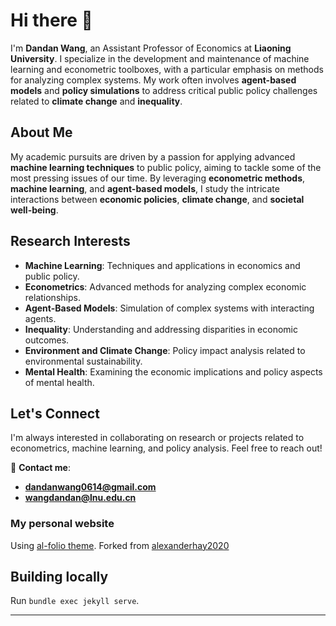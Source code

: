 # Hi there 👋

I'm **Dandan Wang**, an Assistant Professor of Economics at **Liaoning University**. I specialize in the development and maintenance of machine learning and econometric toolboxes, with a particular emphasis on methods for analyzing complex systems. My work often involves **agent-based models** and **policy simulations** to address critical public policy challenges related to **climate change** and **inequality**.

## About Me
My academic pursuits are driven by a passion for applying advanced **machine learning techniques** to public policy, aiming to tackle some of the most pressing issues of our time. By leveraging **econometric methods**, **machine learning**, and **agent-based models**, I study the intricate interactions between **economic policies**, **climate change**, and **societal well-being**.

## Research Interests
- **Machine Learning**: Techniques and applications in economics and public policy.
- **Econometrics**: Advanced methods for analyzing complex economic relationships.
- **Agent-Based Models**: Simulation of complex systems with interacting agents.
- **Inequality**: Understanding and addressing disparities in economic outcomes.
- **Environment and Climate Change**: Policy impact analysis related to environmental sustainability.
- **Mental Health**: Examining the economic implications and policy aspects of mental health.


## Let's Connect
I'm always interested in collaborating on research or projects related to econometrics, machine learning, and policy analysis. Feel free to reach out!

📧 **Contact me**:  
- **dandanwang0614@gmail.com**  
- **wangdandan@lnu.edu.cn**


### My personal website

Using [al-folio theme](https://github.com/alshedivat/al-folio).
Forked from [alexanderhay2020](https://github.com/alexanderhay2020/alexanderhay2020.github.io)

## Building locally

Run `bundle exec jekyll serve`.

---
